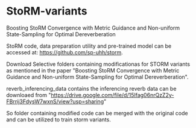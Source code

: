 # StoRM-variants
Boosting StoRM Convergence with Metric Guidance and Non-uniform State-Sampling for Optimal Dereverberation

StoRM code, data preparation utility and pre-trained model can be accessed at: https://github.com/sp-uhh/storm.

Download Selective folders containing modificationas for STORM variants as mentioned in the paper "Boosting StoRM Convergence with Metric Guidance and Non-uniform
State-Sampling for Optimal Dereverberation". 

reverb_inferencing_data contains the inferencing reverb data can be downloaed from "https://drive.google.com/file/d/15Ifag06nrQzZ2y-FBrrij3FdysW7wxnS/view?usp=sharing"

So folder containing modified code can be merged with the original code and can be utilized to train storm variants.
